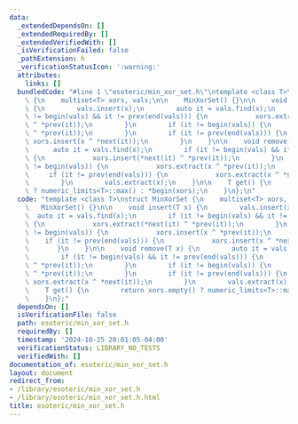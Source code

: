 ```yaml
---
data:
  _extendedDependsOn: []
  _extendedRequiredBy: []
  _extendedVerifiedWith: []
  _isVerificationFailed: false
  _pathExtension: h
  _verificationStatusIcon: ':warning:'
  attributes:
    links: []
  bundledCode: "#line 1 \"esoteric/min_xor_set.h\"\ntemplate <class T>\nstruct MinXorSet\
    \ {\n    multiset<T> xors, vals;\n\n    MinXorSet() {}\n\n    void insert(T x)\
    \ {\n        vals.insert(x);\n        auto it = vals.find(x);\n        if (it\
    \ != begin(vals) && it != prev(end(vals))) {\n            xors.extract(*next(it)\
    \ ^ *prev(it));\n        }\n        if (it != begin(vals)) {\n            xors.insert(x\
    \ ^ *prev(it));\n        }\n        if (it != prev(end(vals))) {\n           \
    \ xors.insert(x ^ *next(it));\n        }\n    }\n\n    void remove(T x) {\n  \
    \      auto it = vals.find(x);\n        if (it != begin(vals) && it != prev(end(vals)))\
    \ {\n            xors.insert(*next(it) ^ *prev(it));\n        }\n        if (it\
    \ != begin(vals)) {\n            xors.extract(x ^ *prev(it));\n        }\n   \
    \     if (it != prev(end(vals))) {\n            xors.extract(x ^ *next(it));\n\
    \        }\n        vals.extract(x);\n    }\n\n    T get() {\n        return xors.empty()\
    \ ? numeric_limits<T>::max() : *begin(xors);\n    }\n};\n"
  code: "template <class T>\nstruct MinXorSet {\n    multiset<T> xors, vals;\n\n \
    \   MinXorSet() {}\n\n    void insert(T x) {\n        vals.insert(x);\n      \
    \  auto it = vals.find(x);\n        if (it != begin(vals) && it != prev(end(vals)))\
    \ {\n            xors.extract(*next(it) ^ *prev(it));\n        }\n        if (it\
    \ != begin(vals)) {\n            xors.insert(x ^ *prev(it));\n        }\n    \
    \    if (it != prev(end(vals))) {\n            xors.insert(x ^ *next(it));\n \
    \       }\n    }\n\n    void remove(T x) {\n        auto it = vals.find(x);\n\
    \        if (it != begin(vals) && it != prev(end(vals))) {\n            xors.insert(*next(it)\
    \ ^ *prev(it));\n        }\n        if (it != begin(vals)) {\n            xors.extract(x\
    \ ^ *prev(it));\n        }\n        if (it != prev(end(vals))) {\n           \
    \ xors.extract(x ^ *next(it));\n        }\n        vals.extract(x);\n    }\n\n\
    \    T get() {\n        return xors.empty() ? numeric_limits<T>::max() : *begin(xors);\n\
    \    }\n};"
  dependsOn: []
  isVerificationFile: false
  path: esoteric/min_xor_set.h
  requiredBy: []
  timestamp: '2024-10-25 20:01:05-04:00'
  verificationStatus: LIBRARY_NO_TESTS
  verifiedWith: []
documentation_of: esoteric/min_xor_set.h
layout: document
redirect_from:
- /library/esoteric/min_xor_set.h
- /library/esoteric/min_xor_set.h.html
title: esoteric/min_xor_set.h
---
```

